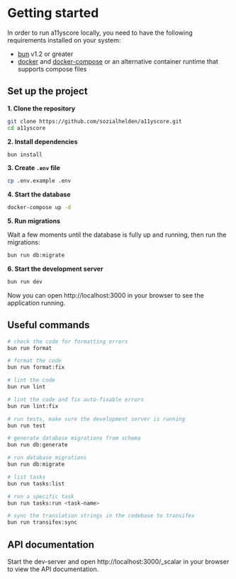 # Getting started

In order to run a11yscore locally, you need to have the following requirements installed on your system:

* [bun](https://bun.sh/) v1.2 or greater
* [docker](https://docs.docker.com/desktop/) and [docker-compose](https://docs.docker.com/compose/install/) or an alternative container runtime that supports compose files

## Set up the project

**1. Clone the repository**
```bash
git clone https://github.com/sozialhelden/a11yscore.git
cd a11yscore
```

**2. Install dependencies**
```bash
bun install
```

**3. Create `.env` file**
```bash
cp .env.example .env
```

**4. Start the database**
```bash
docker-compose up -d
```

**5. Run migrations**

Wait a few moments until the database is fully up and running, then run the migrations:
```bash
bun run db:migrate
```

**6. Start the development server**
```bash
bun run dev
```

Now you can open http://localhost:3000 in your browser to see the application running.

## Useful commands

```bash
# check the code for formatting errors
bun run format

# format the code
bun run format:fix

# lint the code
bun run lint

# lint the code and fix auto-fixable errors
bun run lint:fix

# run tests, make sure the development server is running
bun run test

# generate database migrations from schema
bun run db:generate

# run database migrations
bun run db:migrate

# list tasks
bun run tasks:list

# run a specific task
bun run tasks:run <task-name>

# sync the translation strings in the codebase to transifex
bun run transifex:sync
```

## API documentation

Start the dev-server and open http://localhost:3000/_scalar in your browser to view the API documentation.

